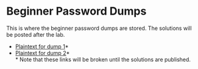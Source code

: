 # Beginner Password Dumps  

This is where the beginner password dumps are stored.  The solutions will be posted after the lab.  
* [Plaintext for dump 1](https://github.com/JonZeolla/Presentation_Materials/tree/Password-Cracking_2015-09-24/Beginner/Password_Dumps/.Solutions/Dump1-Beginner-Plaintext.txt)\*  
* [Plaintext for dump 2](https://github.com/JonZeolla/Presentation_Materials/tree/Password-Cracking_2015-09-24/Beginner/Password_Dumps/.Solutions/Dump2-Beginner-Plaintext.txt)\*  
\* Note that these links will be broken until the solutions are published.  

